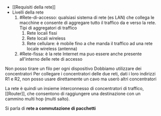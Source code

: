 - [[Requisiti della rete]]
- Livelli della rete
	1. #Rete-di-accesso: qualsiasi sistema di rete (es LAN) che collega le macchine e consente di aggregare tutto il traffico da e verso la rete. Tipi di aggregatori di traffico
		1. Rete locali fissi
		2. Rete locali wireless
		3. Rete cellulare: è mobile fino a che manda il traffico ad una rete locale wireless (antenna)
	2. #Rete-fissa: è la rete Internet ma puo essere anche presente all'interno delle rete di accesso

Non posso tirare un filo per ogni dispositivo
Dobbiamo utilizzare dei concentratori
Per collegare i concentratori delle due reti, dati i loro indirizzi R1 e R2, non posso usare direttamente un cavo ma userò altri concentratori

La rete è quindi un insieme interconnesso di concentratori di traffico, [[Router]], che consentono di raggiungere una destinazione con un cammino multi hop (multi salto).

Si parla di **rete a commutazione di pacchetti**